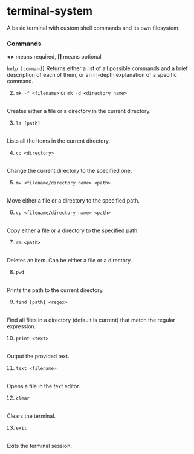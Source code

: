 # terminal-system
A basic terminal with custom shell commands and its own filesystem.

### Commands
**<>** means required, **[]** means optional

`help [command]`
Returns either a list of all possible commands and a brief description of each of them, or an in-depth explanation of a specific command.

2. `mk -f <filename>` or `mk -d <directory name>`
<br>
Creates either a file or a directory in the current directory.

3. `ls [path]`
<br>
Lists all the items in the current directory.

4. `cd <directory>`
<br>
Change the current directory to the specified one.

5. `mv <filename/directory name> <path>`
<br>
Move either a file or a directory to the specified path.

6. `cp <filename/directory name> <path>`
<br>
Copy either a file or a directory to the specified path.

7. `rm <path>`
<br>
Deletes an item. Can be either a file or a directory.

8. `pwd`
<br>
Prints the path to the current directory.

9. `find [path] <regex>`
<br>
Find all files in a directory (default is current) that match the regular expression.

10. `print <text>`
<br>
Output the provided text.

11. `text <filename>`
<br>
Opens a file in the text editor.

12. `clear`
<br>
Clears the terminal.

13. `exit`
<br>
Exits the terminal session.